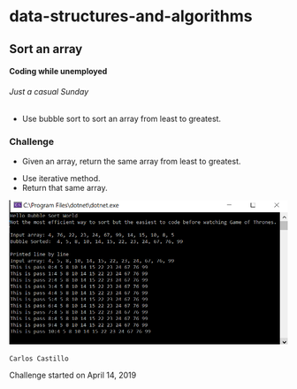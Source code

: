 # data-structures-and-algorithms

## Sort an array

#### Coding while unemployed
###### Just a casual Sunday
* Use bubble sort to sort an array from least to greatest.

### Challenge
* Given an array, return the same array from least to greatest.
- Use iterative method.
- Return that same array.


![](../../assets/BubbleSort.PNG?raw=true)

```
Carlos Castillo
```
Challenge started on April 14, 2019